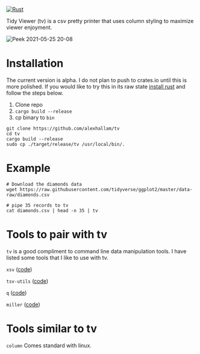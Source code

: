 [![Rust](https://github.com/alexhallam/tv/actions/workflows/rust.yml/badge.svg)](https://github.com/alexhallam/tv/actions/workflows/rust.yml)

Tidy Viewer (tv) is a csv pretty printer that uses column styling to maximize viewer enjoyment.

![Peek 2021-05-25 20-08](https://user-images.githubusercontent.com/9298693/119583678-1e3ca600-bd95-11eb-80d7-bcbd649e2a07.gif)

# Installation

The current version is alpha. I do not plan to push to crates.io until this is more polished. If you would like to try this in its raw state [install rust](https://www.rust-lang.org/tools/install) and follow the steps below.

1. Clone repo
2. `cargo build --release`
3. cp binary to `bin`

```
git clone https://github.com/alexhallam/tv
cd tv
cargo build --release
sudo cp ./target/release/tv /usr/local/bin/.
```

# Example


```
# Download the diamonds data
wget https://raw.githubusercontent.com/tidyverse/ggplot2/master/data-raw/diamonds.csv

# pipe 35 records to tv
cat diamonds.csv | head -n 35 | tv
```

# Tools to pair with tv

`tv` is a good compliment to command line data manipulation tools. I have listed some tools that I like to use with tv.

`xsv` ([code](https://github.com/BurntSushi/xsv))

`tsv-utils` ([code](https://github.com/eBay/tsv-utils))

`q` ([code](https://github.com/zestyping/q))

`miller` ([code](https://github.com/johnkerl/miller))

# Tools similar to tv

`column` Comes standard with linux.
